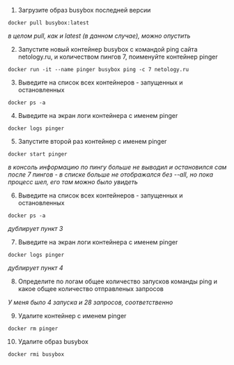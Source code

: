 1) Загрузите образ busybox последней версии

`docker pull busybox:latest`

*в целом pull, как и latest (в данном случае), можно опустить*

2) Запустите новый контейнер busybox с командой ping сайта netology.ru, и количеством пингов 7, поименуйте контейнер pinger

`docker run -it --name pinger busybox ping -c 7 netology.ru`

3) Выведите на список всех контейнеров - запущенных и остановленных

`docker ps -a`

4) Выведите на экран логи контейнера с именем pinger

`docker logs pinger`

5) Запустите второй раз контейнер с именем pinger

`docker start pinger`

*в консоль информацию по пингу больше не выводил и остановился сам после 7 пингов - в списке больше не отображался без --all, но пока процесс шел, его там можно было увидеть*

6) Выведите на список всех контейнеров - запущенных и остановленных

`docker ps -a`

*дублирует пункт 3*

7) Выведите на экран логи контейнера с именем pinger

`docker logs pinger`

*дублирует пункт 4*

8) Определите по логам общее количество запусков команды ping и какое общее количество отправленых запросов

*У меня было 4 запуска и 28 запросов, соответственно*

9) Удалите контейнер с именем pinger

`docker rm pinger`

10) Удалите образ busybox

`docker rmi busybox`
